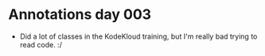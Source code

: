 # Annotations day 003

- Did a lot of classes in the KodeKloud training, but I'm really bad trying to read code. :/
